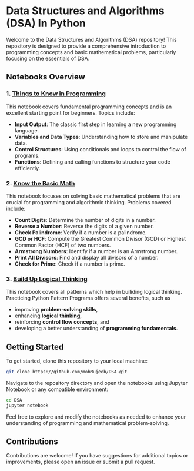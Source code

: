 # Data Structures and Algorithms (DSA) In Python 

Welcome to the Data Structures and Algorithms (DSA) repository! This repository is designed to provide a comprehensive introduction to programming concepts and basic mathematical problems, particularly focusing on the essentials of DSA.

## Notebooks Overview

### 1. [Things to Know in Programming](https://github.com/mohMujeeb/DSA/blob/main/Things%20to%20know%20in%20programming.ipynb)
This notebook covers fundamental programming concepts and is an excellent starting point for beginners. Topics include:
- **Input Output**: The classic first step in learning a new programming language.
- **Variables and Data Types**: Understanding how to store and manipulate data.
- **Control Structures**: Using conditionals and loops to control the flow of programs.
- **Functions**: Defining and calling functions to structure your code efficiently.

### 2. [Know the Basic Math](https://github.com/mohMujeeb/DSA/blob/main/Know%20Basic%20Math.ipynb)
This notebook focuses on solving basic mathematical problems that are crucial for programming and algorithmic thinking. Problems covered include:
- **Count Digits**: Determine the number of digits in a number.
- **Reverse a Number**: Reverse the digits of a given number.
- **Check Palindrome**: Verify if a number is a palindrome.
- **GCD or HCF**: Compute the Greatest Common Divisor (GCD) or Highest Common Factor (HCF) of two numbers.
- **Armstrong Numbers**: Identify if a number is an Armstrong number.
- **Print All Divisors**: Find and display all divisors of a number.
- **Check for Prime**: Check if a number is prime.

### 3. [Build Up Logical Thinking](https://github.com/mohMujeeb/DSA/blob/main/Build%20up%20logical%20thinking.ipynb)
This notebook covers all patterns which help in builiding logical thinking.
Practicing Python Pattern Programs offers several benefits, such as 
- improving **problem-solving skills**,
- enhancing **logical thinking**,
- reinforcing **control flow concepts**, and
- developing a better understanding of **programming fundamentals**.


## Getting Started

To get started, clone this repository to your local machine:

```bash
git clone https://github.com/mohMujeeb/DSA.git
```

Navigate to the repository directory and open the notebooks using Jupyter Notebook or any compatible environment:

```bash
cd DSA
jupyter notebook
```

Feel free to explore and modify the notebooks as needed to enhance your understanding of programming and mathematical problem-solving.

## Contributions

Contributions are welcome! If you have suggestions for additional topics or improvements, please open an issue or submit a pull request.
